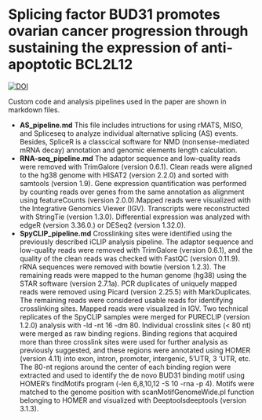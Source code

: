 # Splicing factor BUD31 promotes ovarian cancer progression through sustaining the expression of anti-apoptotic BCL2L12
[![DOI](https://zenodo.org/badge/404933956.svg)](https://zenodo.org/badge/latestdoi/404933956)

Custom code and analysis pipelines used in the paper are shown in markdown files.
- **AS_pipeline.md**
This file includes intructions for using rMATS, MISO, and Spliceseq to analyze individual alternative splicing (AS) events. Besides, SpliceR is a classcical software for NMD (nonsense-mediated mRNA decay) annotation and genomic elements length calculation.  
- **RNA-seq_pipeline.md**
The adaptor sequence and low-quality reads were removed with TrimGalore (version 0.6.1). Clean reads were aligned to the hg38 genome with HISAT2 (version 2.2.0) and sorted with samtools (version 1.9). Gene expression quantification was performed by counting reads over genes from the same annotation as alignment using featureCounts (version 2.0.0).Mapped reads were visualized with the Integrative Genomics Viewer (IGV). Transcripts were reconstructed with StringTie (version 1.3.0). Differential expression was analyzed with edgeR (version 3.36.0.) or DESeq2 (version 1.32.0). 
- **SpyCLIP_pipeline.md**
Crosslinking sites were identified using the previously described iCLIP analysis pipeline. The adaptor sequence and low-quality reads were removed with TrimGalore (version 0.6.1), and the quality of the clean reads was checked with FastQC (version 0.11.9). rRNA sequences were removed with bowtie (version 1.2.3). The remaining reads were mapped to the human genome (hg38) using the STAR software (version 2.7.1a). PCR duplicates of uniquely mapped reads were removed using Picard (version 2.25.5) with MarkDuplicates. The remaining reads were considered usable reads for identifying crosslinking sites. Mapped reads were visualized in IGV. Two technical replicates of the SpyCLIP samples were merged for PURECLIP (version 1.2.0) analysis with -ld -nt 16 -dm 80. Individual crosslink sites (< 80 nt) were merged as raw binding regions. Binding regions that acquired more than three crosslink sites were used for further analysis as previously suggested, and these regions were annotated using HOMER (version 4.11) into exon, intron, promoter, intergenic, 5’UTR, 3 ’UTR, etc. The 80-nt regions around the center of each binding region were extracted and used to identify the de novo BUD31 binding motif using HOMER’s findMotifs program (-len 6,8,10,12 -S 10 -rna -p 4). Motifs were matched to the genome position with scanMotifGenomeWide.pl function belonging to HOMER and visualized with Deeptoolsdeeptools (version 3.1.3).
